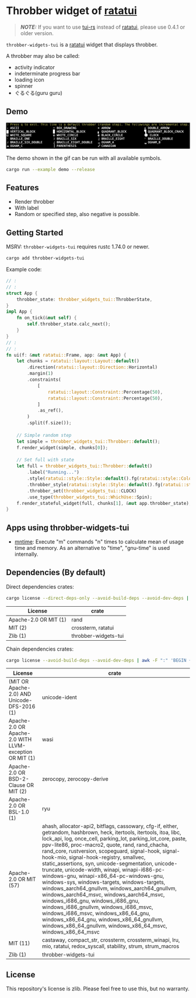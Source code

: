 # Throbber widget of [ratatui]

[ratatui]: https://github.com/ratatui-org/ratatui
[tui-rs]: https://github.com/fdehau/tui-rs

> **_NOTE:_** If you want to use [tui-rs] instead of [ratatui], please use 0.4.1 or older version.

`throbber-widgets-tui` is a [ratatui] widget that displays throbber.

A throbber may also be called:

- activity indicator
- indeterminate progress bar
- loading icon
- spinner
- ぐるぐる(guru guru)

## Demo

![Demo Animation](./examples/demo.gif)

The demo shown in the gif can be run with all available symbols.

```sh
cargo run --example demo --release
```

## Features

- Render throbber
- With label
- Random or specified step, also negative is possible.

## Getting Started

MSRV: `throbber-widgets-tui` requires rustc 1.74.0 or newer.

```sh
cargo add throbber-widgets-tui
```

Example code:

```rust
// :
// :
struct App {
    throbber_state: throbber_widgets_tui::ThrobberState,
}
impl App {
    fn on_tick(&mut self) {
        self.throbber_state.calc_next();
    }
}
// :
// :
fn ui(f: &mut ratatui::Frame, app: &mut App) {
    let chunks = ratatui::layout::Layout::default()
        .direction(ratatui::layout::Direction::Horizontal)
        .margin(1)
        .constraints(
            [
                ratatui::layout::Constraint::Percentage(50),
                ratatui::layout::Constraint::Percentage(50),
            ]
            .as_ref(),
        )
        .split(f.size());

    // Simple random step
    let simple = throbber_widgets_tui::Throbber::default();
    f.render_widget(simple, chunks[0]);

    // Set full with state
    let full = throbber_widgets_tui::Throbber::default()
        .label("Running...")
        .style(ratatui::style::Style::default().fg(ratatui::style::Color::Cyan))
        .throbber_style(ratatui::style::Style::default().fg(ratatui::style::Color::Red).add_modifier(ratatui::style::Modifier::BOLD))
        .throbber_set(throbber_widgets_tui::CLOCK)
        .use_type(throbber_widgets_tui::WhichUse::Spin);
    f.render_stateful_widget(full, chunks[1], &mut app.throbber_state);
}
```

## Apps using throbber-widgets-tui

- [mntime](https://github.com/arkbig/mntime): Execute "m" commands "n" times to calculate mean of usage time and memory.  As an alternative to "time", "gnu-time" is used internally.

## Dependencies (By default)

Direct dependencies crates:

```sh
cargo license --direct-deps-only --avoid-build-deps --avoid-dev-deps | awk -F ":" 'BEGIN {printf "|License|crate|\n|-|-|\n"} {printf "|%s|%s|\n", $1, $2}'
```

|License|crate|
|-|-|
|Apache-2.0 OR MIT (1)| rand|
|MIT (2)| crossterm, ratatui|
|Zlib (1)| throbber-widgets-tui|

Chain dependencies crates:

```sh
cargo license --avoid-build-deps --avoid-dev-deps | awk -F ":" 'BEGIN {printf "|License|crate|\n|-|-|\n"} {printf "|%s|%s|\n", $1, $2}'
```

|License|crate|
|-|-|
|(MIT OR Apache-2.0) AND Unicode-DFS-2016 (1)| unicode-ident|
|Apache-2.0 OR Apache-2.0 WITH LLVM-exception OR MIT (1)| wasi|
|Apache-2.0 OR BSD-2-Clause OR MIT (2)| zerocopy, zerocopy-derive|
|Apache-2.0 OR BSL-1.0 (1)| ryu|
|Apache-2.0 OR MIT (57)| ahash, allocator-api2, bitflags, cassowary, cfg-if, either, getrandom, hashbrown, heck, itertools, itertools, itoa, libc, lock_api, log, once_cell, parking_lot, parking_lot_core, paste, ppv-lite86, proc-macro2, quote, rand, rand_chacha, rand_core, rustversion, scopeguard, signal-hook, signal-hook-mio, signal-hook-registry, smallvec, static_assertions, syn, unicode-segmentation, unicode-truncate, unicode-width, winapi, winapi-i686-pc-windows-gnu, winapi-x86_64-pc-windows-gnu, windows-sys, windows-targets, windows-targets, windows_aarch64_gnullvm, windows_aarch64_gnullvm, windows_aarch64_msvc, windows_aarch64_msvc, windows_i686_gnu, windows_i686_gnu, windows_i686_gnullvm, windows_i686_msvc, windows_i686_msvc, windows_x86_64_gnu, windows_x86_64_gnu, windows_x86_64_gnullvm, windows_x86_64_gnullvm, windows_x86_64_msvc, windows_x86_64_msvc|
|MIT (11)| castaway, compact_str, crossterm, crossterm_winapi, lru, mio, ratatui, redox_syscall, stability, strum, strum_macros|
|Zlib (1)| throbber-widgets-tui|

## License

This repository's license is zlib. Please feel free to use this, but no warranty.
